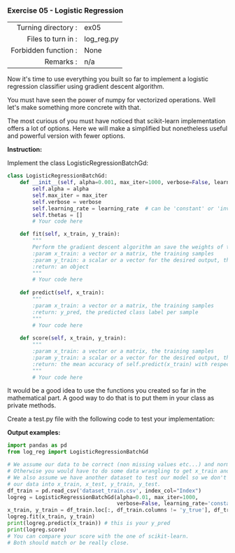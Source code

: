  ### Exercise 05 - Logistic Regression

|                         |                         |
| -----------------------:| ----------------------- |
|   Turning directory :   |  ex05                   |
|   Files to turn in :    |  log_reg.py             |
|   Forbidden function :  |  None                   |
|   Remarks :             |  n/a                    |

Now it's time to use everything you built so far to implement a logistic regression classifier using gradient descent algorithm.

You must have seen the power of numpy for vectorized operations. Well let's make something more concrete with that.

The most curious of you must have noticed that scikit-learn implementation offers a lot of options.
Here we will make a simplified but nonetheless useful and powerful version with fewer options.

**Instruction:**

Implement the class LogisticRegressionBatchGd:
```python
class LogisticRegressionBatchGd:
    def __init__(self, alpha=0.001, max_iter=1000, verbose=False, learning_rate='constant'):
        self.alpha = alpha
        self.max_iter = max_iter
        self.verbose = verbose
        self.learning_rate = learning_rate  # can be 'constant' or 'invscaling'
        self.thetas = []
        # Your code here

    def fit(self, x_train, y_train):
        """
        Perform the gradient descent algorithm an save the weights of the model in the class object
        :param x_train: a vector or a matrix, the training samples
        :param y_train: a scalar or a vector for the desired output, the true labels for x_train
        :return: an object
        """
        # Your code here
    
    def predict(self, x_train):
        """
        :param x_train: a vector or a matrix, the training samples
        :return: y_pred, the predicted class label per sample
        """
        # Your code here
    
    def score(self, x_train, y_train):
        """
        :param x_train: a vector or a matrix, the training samples
        :param y_train: a scalar or a vector for the desired output, the true labels for x_train
        :return: the mean accuracy of self.predict(x_train) with respect to y_true
        """
        # Your code here
```

It would be a good idea to use the functions you created so far in the mathematical part.
A good way to do that is to put them in your class as private methods.

Create a test.py file with the following code to test your implementation:

**Output examples:**
```python
import pandas as pd
from log_reg import LogisticRegressionBatchGd

# We assume our data to be correct (non missing values etc...) and normalized.
# Otherwise you would have to do some data wrangling to get x_train and y_train.
# We also assume we have another dataset to test our model so we don't need to split
# our data into x_train, x_test, y_train, y_test.
df_train = pd.read_csv('dataset_train.csv', index_col="Index")
logreg = LogisticRegressionBatchGd(alpha=0.01, max_iter=1000, 
                                   verbose=False, learning_rate='constant')
x_train, y_train = df_train.loc[:, df_train.columns != 'y_true'], df_train['y_true']
logreg.fit(x_train, y_train)
print(logreg.predict(x_train)) # this is your y_pred
print(logreg.score)
# You can compare your score with the one of scikit-learn.
# Both should match or be really close.
```
